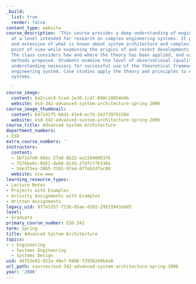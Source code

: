 ```yaml
---
_build:
  list: true
  render: false
content_type: website
course_description: 'This course provides a deep understanding of engineering systems
  at a level intended for research on complex engineering systems. It provides a review
  and extension of what is known about system architecture and complexity from a theoretical
  point of view while examining the origins of and recent developments in the field.
  The class considers how and where the theory has been applied, and uses key analytical
  methods proposed. Students examine the level of observational (qualitative and quantitative)
  understanding necessary for successful use of the theoretical framework for a specific
  engineering system. Case studies apply the theory and principles to engineering
  systems.

  '
course_image:
  content: 6a2ccdc8-5ca4-2e30-1c47-890c18054d4b
  website: esd-342-advanced-system-architecture-spring-2006
course_image_thumbnail:
  content: b47241f5-b6d1-41e4-ec7d-342f3979150d
  website: esd-342-advanced-system-architecture-spring-2006
course_title: Advanced System Architecture
department_numbers:
- ESD
extra_course_numbers: ''
instructors:
  content:
  - 1bf2a7e0-60ec-27a8-8b22-aa128400037b
  - 7576be0c-0d51-deb8-8145-27dfcf7b330a
  - 54e3f5ea-38b5-3365-97a4-07feb2d7ac86
  website: ocw-www
learning_resource_types:
- Lecture Notes
- Projects with Examples
- Activity Assignments with Examples
- Written Assignments
legacy_uid: 977e3357-f33b-05ae-d392-29533943a9d5
level:
- Graduate
primary_course_number: ESD.342
term: Spring
title: Advanced System Architecture
topics:
- - Engineering
  - Systems Engineering
  - Systems Design
uid: 49753e65-922a-46e7-9406-f2936249b4a0
url_path: courses/esd-342-advanced-system-architecture-spring-2006
year: '2006'
---
```

